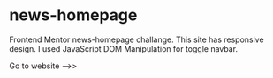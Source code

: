 # news-homepage
Frontend Mentor news-homepage challange.
This site has responsive design. I used JavaScript DOM Manipulation for toggle navbar.

Go to website -->>

